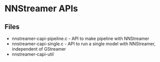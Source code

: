 # NNStreamer APIs

## Files
- nnstreamer-capi-pipeline.c - API to make pipeline with NNStreamer
- nnstreamer-capi-single.c - API to run a single model with NNStreamer, independent of GStreamer
- nnstreamer-capi-util